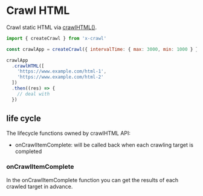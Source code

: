 # Crawl HTML

Crawl static HTML via [crawlHTML()](#crawlData).

```js
import { createCrawl } from 'x-crawl'

const crawlApp = createCrawl({ intervalTime: { max: 3000, min: 1000 } })

crawlApp
  .crawlHTML([
    'https://www.example.com/html-1',
    'https://www.example.com/html-2'
  ])
  .then((res) => {
    // deal with
  })
```

## life cycle

The lifecycle functions owned by crawlHTML API:

- onCrawlItemComplete: will be called back when each crawling target is completed

### onCrawlItemComplete

In the onCrawlItemComplete function you can get the results of each crawled target in advance.
